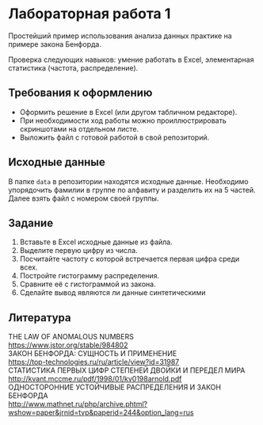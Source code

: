 # Лабораторная работа 1
Простейший пример использования анализа данных практике на примере закона Бенфорда.

Проверка следующих навыков: умение работать в Excel, элементарная статистика (частота, распределение).
## Требования к оформлению
* Оформить решение в Excel (или другом табличном редакторе). 
* При необходимости ход работы можно проиллюстрировать скриншотами на отдельном листе.
* Выложить файл с готовой работой в свой репозиторий.

## Исходные данные
В папке ``data`` в репозитории находятся исходные данные.
Необходимо упорядочить фамилии в группе по алфавиту и разделить их на 5 частей.
Далее взять файл с номером своей группы.


## Задание
1. Вставьте в Excel исходные данные из файла.  
2. Выделите первую цифру из числа.  
3. Посчитайте частоту с которой встречается первая цифра среди всех.  
4. Постройте гистограмму распределения.  
5. Сравните её с гистограммой из закона.
6. Сделайте вывод являются ли данные синтетическими

## Литература
THE LAW OF ANOMALOUS NUMBERS  
https://www.jstor.org/stable/984802  
ЗАКОН БЕНФОРДА: СУЩНОСТЬ И ПРИМЕНЕНИЕ  
https://top-technologies.ru/ru/article/view?id=31987  
СТАТИСТИКА ПЕРВЫХ ЦИФР СТЕПЕНЕЙ ДВОЙКИ И ПЕРЕДЕЛ МИРА  http://kvant.mccme.ru/pdf/1998/01/kv0198arnold.pdf  
ОДНОСТОРОННИЕ УСТОЙЧИВЫЕ РАСПРЕДЕЛЕНИЯ И ЗАКОН БЕНФОРДА  
http://www.mathnet.ru/php/archive.phtml?wshow=paper&jrnid=tvp&paperid=244&option_lang=rus